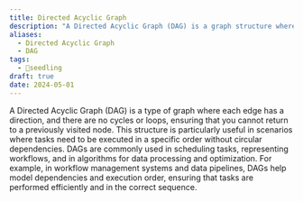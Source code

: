 ```yaml
---
title: Directed Acyclic Graph
description: "A Directed Acyclic Graph (DAG) is a graph structure where edges have a direction and there are no cycles, meaning no path returns to the same node."
aliases:
  - Directed Acyclic Graph
  - DAG
tags:
  - 🌱seedling
draft: true
date: 2024-05-01
---
```


A Directed Acyclic Graph (DAG) is a type of graph where each edge has a direction, and there are no cycles or loops, ensuring that you cannot return to a previously visited node. This structure is particularly useful in scenarios where tasks need to be executed in a specific order without circular dependencies. DAGs are commonly used in scheduling tasks, representing workflows, and in algorithms for data processing and optimization. For example, in workflow management systems and data pipelines, DAGs help model dependencies and execution order, ensuring that tasks are performed efficiently and in the correct sequence.